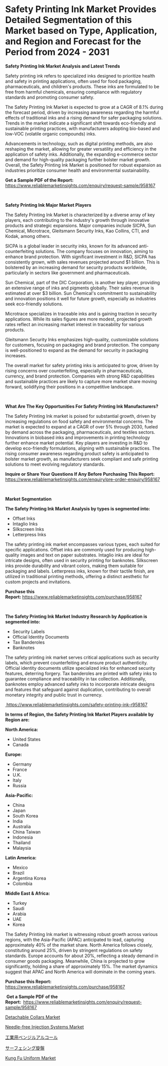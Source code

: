 <p><h1>Safety Printing Ink Market Provides Detailed Segmentation of this Market based on Type, Application, and Region and Forecast for the Period from 2024 - 2031</h1></p><p><strong>Safety Printing Ink Market Analysis and Latest Trends</strong></p>
<p><p>Safety printing ink refers to specialized inks designed to prioritize health and safety in printing applications, often used for food packaging, pharmaceuticals, and children's products. These inks are formulated to be free from harmful chemicals, ensuring compliance with regulatory standards and promoting consumer safety. </p><p>The Safety Printing Ink Market is expected to grow at a CAGR of 8.1% during the forecast period, driven by increasing awareness regarding the harmful effects of traditional inks and a rising demand for safer packaging solutions. Trends in the market indicate a significant shift towards eco-friendly and sustainable printing practices, with manufacturers adopting bio-based and low-VOC (volatile organic compounds) inks. </p><p>Advancements in technology, such as digital printing methods, are also reshaping the market, allowing for greater versatility and efficiency in the application of safety inks. Additionally, the expanding e-commerce sector and demand for high-quality packaging further bolster market growth. Overall, the Safety Printing Ink Market is positioned for robust expansion as industries prioritize consumer health and environmental sustainability.</p></p>
<p><strong>Get a Sample PDF of the Report:&nbsp;</strong> <a href="https://www.reliablemarketinsights.com/enquiry/request-sample/958167">https://www.reliablemarketinsights.com/enquiry/request-sample/958167</a></p>
<p>&nbsp;</p>
<p><strong>Safety Printing Ink Major Market Players</strong></p>
<p><p>The Safety Printing Ink Market is characterized by a diverse array of key players, each contributing to the industry's growth through innovative products and strategic expansions. Major companies include SICPA, Sun Chemical, Microtrace, Gleitsmann Security Inks, Kao Collins, CTI, and Kodak, among others.</p><p>SICPA is a global leader in security inks, known for its advanced anti-counterfeiting solutions. The company focuses on innovation, aiming to enhance brand protection. With significant investment in R&D, SICPA has consistently grown, with sales revenues projected around $1 billion. This is bolstered by an increasing demand for security products worldwide, particularly in sectors like government and pharmaceuticals.</p><p>Sun Chemical, part of the DIC Corporation, is another key player, providing an extensive range of inks and pigments globally. Their sales revenue is estimated at over $3 billion. Sun Chemical's commitment to sustainability and innovation positions it well for future growth, especially as industries seek eco-friendly solutions.</p><p>Microtrace specializes in traceable inks and is gaining traction in security applications. While its sales figures are more modest, projected growth rates reflect an increasing market interest in traceability for various products.</p><p>Gleitsmann Security Inks emphasizes high-quality, customizable solutions for customers, focusing on packaging and brand protection. The company is well-positioned to expand as the demand for security in packaging increases.</p><p>The overall market for safety printing inks is anticipated to grow, driven by rising concerns over counterfeiting, especially in pharmaceuticals, currency, and brand protection. Companies with strong R&D capabilities and sustainable practices are likely to capture more market share moving forward, solidifying their positions in a competitive landscape.</p></p>
<p>&nbsp;</p>
<p><strong>What Are The Key Opportunities For Safety Printing Ink Manufacturers?</strong></p>
<p><p>The Safety Printing Ink market is poised for substantial growth, driven by increasing regulations on food safety and environmental concerns. The market is expected to expand at a CAGR of over 5% through 2030, fueled by demand across the packaging, pharmaceuticals, and textiles sectors. Innovations in biobased inks and improvements in printing technology further enhance market potential. Key players are investing in R&D to develop eco-friendly formulations, aligning with sustainable practices. The rising consumer awareness regarding product safety is anticipated to bolster market growth, as manufacturers seek compliant and safe printing solutions to meet evolving regulatory standards.</p></p>
<p><strong>Inquire or Share Your Questions If Any Before Purchasing This Report:</strong> <a href="https://www.reliablemarketinsights.com/enquiry/pre-order-enquiry/958167">https://www.reliablemarketinsights.com/enquiry/pre-order-enquiry/958167</a></p>
<p>&nbsp;</p>
<p><strong>Market Segmentation</strong></p>
<p><strong>The Safety Printing Ink Market Analysis by types is segmented into:</strong></p>
<p><ul><li>Offset Inks</li><li>Intaglio Inks</li><li>Silkscreen Inks</li><li>Letterpress Inks</li></ul></p>
<p><p>The safety printing ink market encompasses various types, each suited for specific applications. Offset inks are commonly used for producing high-quality images and text on paper substrates. Intaglio inks are ideal for intricate designs, often used in security printing for banknotes. Silkscreen inks provide durability and vibrant colors, making them suitable for packaging and labels. Letterpress inks, known for their tactile finish, are utilized in traditional printing methods, offering a distinct aesthetic for custom projects and invitations.</p></p>
<p><strong>Purchase this Report:&nbsp;</strong><a href="https://www.reliablemarketinsights.com/purchase/958167">https://www.reliablemarketinsights.com/purchase/958167</a></p>
<p>&nbsp;</p>
<p><strong>The Safety Printing Ink Market Industry Research by Application is segmented into:</strong></p>
<p><ul><li>Security Labels</li><li>Official Identity Documents</li><li>Tax Banderoles</li><li>Banknotes</li></ul></p>
<p><p>The safety printing ink market serves critical applications such as security labels, which prevent counterfeiting and ensure product authenticity. Official identity documents utilize specialized inks for enhanced security features, deterring forgery. Tax banderoles are printed with safety inks to guarantee compliance and traceability in tax collection. Additionally, banknotes employ advanced safety inks to incorporate intricate designs and features that safeguard against duplication, contributing to overall monetary integrity and public trust in currency.</p></p>
<p><a href="https://www.reliablemarketinsights.com/safety-printing-ink-r958167">&nbsp;https://www.reliablemarketinsights.com/safety-printing-ink-r958167</a></p>
<p><strong>In terms of Region, the Safety Printing Ink Market Players available by Region are:</strong></p>
<p>
    <p> <strong> North America: </strong>
        <ul>
            <li>United States</li>
            <li>Canada</li>
        </ul>
        </p> 
    <p> <strong> Europe: </strong>
        <ul>
            <li>Germany</li>
            <li>France</li>
            <li>U.K.</li>
            <li>Italy</li>
            <li>Russia</li>
        </ul>
        </p> 
    <p> <strong> Asia-Pacific: </strong>
        <ul>
            <li>China</li>
            <li>Japan</li>
            <li>South Korea</li>
            <li>India</li>
            <li>Australia</li>
            <li>China Taiwan</li>
            <li>Indonesia</li>
            <li>Thailand</li>
            <li>Malaysia</li>
        </ul>
        </p> 
    <p> <strong> Latin America: </strong>
        <ul>
            <li>Mexico</li>
            <li>Brazil</li>
            <li>Argentina Korea</li>
            <li>Colombia</li>
        </ul>
        </p> 
    <p> <strong> Middle East & Africa: </strong>
        <ul>
            <li>Turkey</li>
            <li>Saudi</li>
            <li>Arabia</li>
            <li>UAE</li>
            <li>Korea</li>
        </ul>
    </p>
    </p>
<p><p>The Safety Printing Ink market is witnessing robust growth across various regions, with the Asia-Pacific (APAC) anticipated to lead, capturing approximately 40% of the market share. North America follows closely, constituting around 25%, driven by stringent regulations on safety standards. Europe accounts for about 20%, reflecting a steady demand in consumer goods packaging. Meanwhile, China is projected to grow significantly, holding a share of approximately 15%. The market dynamics suggest that APAC and North America will dominate in the coming years.</p></p>
<p><strong>Purchase this Report: </strong><a href="https://www.reliablemarketinsights.com/purchase/958167">https://www.reliablemarketinsights.com/purchase/958167</a></p>
<p>&nbsp;<strong>Get a Sample PDF of the Report:&nbsp;&nbsp;</strong><a href="https://www.reliablemarketinsights.com/enquiry/request-sample/958167">https://www.reliablemarketinsights.com/enquiry/request-sample/958167</a></p>
<p><strong></strong></p>
<p><p><a href="https://medium.com/@jack.peake76867/the-global-market-overview-of-the-detachable-collars-market-provides-a-unique-perspective-on-the-e5225613234f">Detachable Collars Market</a></p><p><a href="https://github.com/nathandecarvalho/Market-Research-Report-List-5/blob/main/needle-free-injection-systems-market.md">Needle-free Injection Systems Market</a></p><p><a href="https://medium.com/@cassianlinzjx/industrial-benzyl-alcohol-market-%E3%81%AF-%E3%82%B3%E3%82%B9%E3%83%88%E7%AE%A1%E7%90%86%E3%81%A8%E5%8A%B9%E7%8E%87%E5%90%91%E4%B8%8A%E3%82%92%E5%84%AA%E5%85%88%E3%81%97%E3%81%BE%E3%81%99-%E3%81%95%E3%82%89%E3%81%AB-%E5%A0%B1%E5%91%8A%E6%9B%B8%E3%81%AF%E5%B8%82%E5%A0%B4%E3%81%AE%E9%9C%80%E8%A6%81%E9%9D%A2%E3%81%A8%E4%BE%9B%E7%B5%A6%E9%9D%A2%E3%81%AE%E4%B8%A1%E6%96%B9%E3%82%92%E3%82%AB%E3%83%90%E3%83%BC%E3%81%97%E3%81%A6%E3%81%84%E3%81%BE%E3%81%99-industrial-5b14a842a21c">工業用ベンジルアルコール</a></p><p><a href="https://medium.com/@cassianlinzjx/surfacing-lathe-market-%E3%81%AF-%E3%82%B3%E3%82%B9%E3%83%88%E7%AE%A1%E7%90%86%E3%81%A8%E5%8A%B9%E7%8E%87%E5%90%91%E4%B8%8A%E3%82%92%E5%84%AA%E5%85%88%E3%81%97%E3%81%BE%E3%81%99-%E3%81%95%E3%82%89%E3%81%AB-%E5%A0%B1%E5%91%8A%E6%9B%B8%E3%81%AF%E5%B8%82%E5%A0%B4%E3%81%AE%E9%9C%80%E8%A6%81%E9%9D%A2%E3%81%A8%E4%BE%9B%E7%B5%A6%E9%9D%A2%E3%81%AE%E4%B8%A1%E6%96%B9%E3%82%92%E3%82%AB%E3%83%90%E3%83%BC%E3%81%97%E3%81%A6%E3%81%84%E3%81%BE%E3%81%99-surfacing-lathe-%E5%B8%82%E5%A0%B4%E3%81%AF-11ed6200a37f">サーフェシング旋盤</a></p><p><a href="https://medium.com/@jack.peake76867/the-global-kung-fu-uniform-market-is-a-dynamic-and-growing-industry-2427eb59805a">Kung Fu Uniform Market</a></p></p>